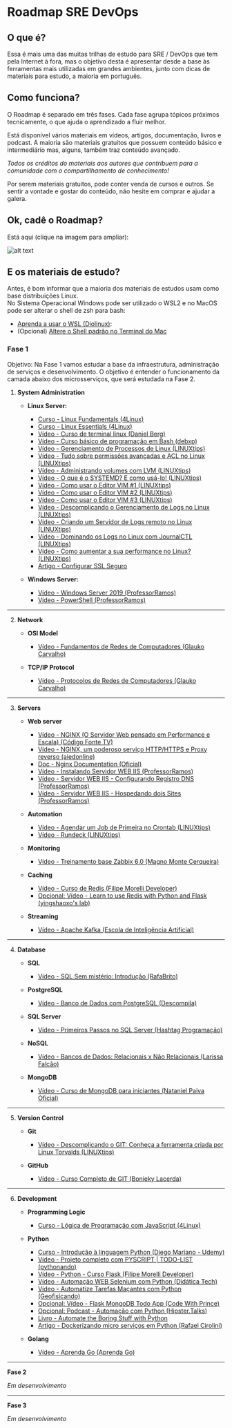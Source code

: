 
# **Roadmap SRE DevOps**

## **O que é?**

Essa é mais uma das muitas trilhas de estudo para SRE / DevOps que tem pela Internet à fora, mas o objetivo desta é apresentar desde a base às ferramentas mais utilizadas em grandes ambientes, junto com dicas de materiais para estudo, a maioria em português.

## **Como funciona?**

O Roadmap é separado em três fases. Cada fase agrupa tópicos próximos tecnicamente, o que ajuda o aprendizado a fluir melhor.

Está disponível vários materiais em vídeos, artigos, documentação, livros e podcast. A maioria são materiais gratuitos que possuem conteúdo básico e intermediário mas, alguns, também traz conteúdo avançado. 

*Todos os créditos do materiais aos autores que contribuem para a comunidade com o compartilhamento de conhecimento!*

Por serem materiais gratuitos, pode conter venda de cursos e outros. Se sentir a vontade e gostar do conteúdo, não hesite em comprar e ajudar a galera.

## **Ok, cadê o Roadmap?**

Está aqui (clique na imagem para ampliar):

![alt text](https://raw.githubusercontent.com/therenanlira/roadmap-sre-devops/main/roadmap-sre-devops.png)
  

## **E os materiais de estudo?**

Antes, é bom informar que a maioria dos materiais de estudos usam como base distribuições Linux.  
No Sistema Operacional Windows pode ser utilizado o WSL2 e no MacOS pode ser alterar o shell de zsh para bash:

-   [Aprenda a usar o WSL (Diolinux)](https://www.youtube.com/watch?v=o1_E4PBl30s):
-   (Opcional) [Altere o Shell padrão no Terminal do Mac](https://support.apple.com/pt-br/guide/terminal/trml113/mac)


### **Fase 1**
Objetivo: Na Fase 1 vamos estudar a base da infraestrutura, administração de serviços e desenvolvimento. O objetivo é entender o funcionamento da camada abaixo dos microsserviços, que será estudada na Fase 2.

1. **System Administration**

    - **Linux Server:**
        - [Curso - Linux Fundamentals (4Linux)](http://confluence.viavarejo.com.br/-%20https:/4linux.com.br/cursos/treinamento/linux-fundamentals/)
		- [Curso - Linux Essentials (4Linux)](https://4linux.com.br/cursos/treinamento/linux-essentials/)
		- [Vídeo - Curso de terminal linux (Daniel Berg)](https://youtu.be/VRR3V42EdSg)
		- [Vídeo - Curso básico de programação em Bash (debxp)](https://youtu.be/ZM--I3NJ2jY)
		- [Vídeo - Gerenciamento de Processos de Linux (LINUXtips)](https://youtu.be/-bEVlQv_O-8)
		- [Vídeo - Tudo sobre permissões avançadas e ACL no Linux (LINUXtips)](https://youtu.be/tT69ipXOzfc)
		- [Vídeo - Administrando volumes com LVM (LINUXtips)](https://youtu.be/Oxv2tHcraV8)
		- [Vídeo - O que é o SYSTEMD? E como usá-lo! (LINUXtips)](https://youtu.be/1uGqXhhberk)
		- [Vídeo - Como usar o Editor VIM #1 (LINUXtips)](https://youtu.be/XXRZ0acXHU0)
		- [Vídeo - Como usar o Editor VIM #2 (LINUXtips)](https://youtu.be/_qShvkx8jK0)
		- [Vídeo - Como usar o Editor VIM #3 (LINUXtips)](https://youtu.be/_hJkHTmedEk)
		- [Vídeo - Descomplicando o Gerenciamento de Logs no Linux (LINUXtips)](https://youtu.be/ujdEF-f2iEs)
		- [Vídeo - Criando um Servidor de Logs remoto no Linux (LINUXtips)](https://youtu.be/iK4l-gDCCBs)
		- [Vídeo - Dominando os Logs no Linux com JournalCTL (LINUXtips)](https://youtu.be/jT9yjpUYB-Y)
		- [Vídeo - Como aumentar a sua performance no Linux? (LINUXtips)](https://youtu.be/X0fRA_MSkx4)
		- [Artigo - Configurar SSL Seguro](https://tested-resistance-7fc.notion.site/SSH-secure-d254d355fa34465aa683e186bb31e845)  
    
    - **Windows Server:**
		- [Vídeo - Windows Server 2019 (ProfessorRamos)](https://youtube.com/playlist?list=PL35Zp8zig6smTjTNrP3bPUu6DHitjrxq_)
		- [Vídeo - PowerShell (ProfessorRamos)](https://youtube.com/playlist?list=PL35Zp8zig6slB_EaLbwKP57L9weBfICtS)  

---
2. **Network**

    - **OSI Model**
		- [Vídeo - Fundamentos de Redes de Computadores (Glauko Carvalho)](https://youtu.be/vqrvOz1zSgY)

    - **TCP/IP Protocol**
	    -  [Vídeo - Protocolos de Redes de Computadores (Glauko Carvalho)](https://youtu.be/kP1kktlbUTs)  
    
---
3. **Servers**

    - **Web server**
		- [Vídeo - NGINX (O Servidor Web pensado em Performance e Escala) (Código Fonte TV)](https://youtu.be/YXLI5Rbu_Ek)
        - [Vídeo - NGINX, um poderoso serviço HTTP/HTTPS e Proxy reverso (aiedonline)](https://youtu.be/JAFFkDKvZlo)
		- [Doc - Nginx Documentation (Oficial)](https://nginx.org/en/docs/)
		- [Vídeo - Instalando Servidor WEB IIS (ProfessorRamos)](https://youtu.be/SD4TXosi9LI)
		- [Vídeo - Servidor WEB IIS - Configurando Registro DNS (ProfessorRamos)](https://youtu.be/M8Hb5x72BPI)
		- [Vídeo - Servidor WEB IIS - Hospedando dois Sites (ProfessorRamos)](https://youtu.be/AhneVTu8yf4)  
    
	- **Automation**
		- [Vídeo - Agendar um Job de Primeira no Crontab (LINUXtips)](https://youtu.be/jVM8Y97dLik)
		- [Vídeo - Rundeck (LINUXtips)](https://youtu.be/kE3wxQSMaio)  
    
	- **Monitoring**
		- [Vídeo - Treinamento base Zabbix 6.0 (Magno Monte Cerqueira)](https://youtube.com/playlist?list=PLCFBm2AvdHoBn7lbiP6d8ef1l74hAjXvo)

	- **Caching**
		- [Vídeo - Curso de Redis (Filipe Morelli Developer)](https://youtube.com/playlist?list=PLWhiA_CuQkbA_nmwPvjxVUr4XucYUrYXi)
		- [Opcional: Vídeo - Learn to use Redis with Python and Flask (yingshaoxo's lab)](https://youtu.be/CC_7BlTUtGw)  
 
	 - **Streaming**
		- [Vídeo - Apache Kafka (Escola de Inteligência Artificial)](https://youtube.com/playlist?list=PLzWDDw1w8cTRsUM3cLMxImrQRv8jrOTP0)  

---
4.  **Database**

	- **SQL**
		- [Vídeo - SQL Sem mistério: Introdução (RafaBrito)](https://youtube.com/playlist?list=PL6D9EMPMNdExSDbnRfwNhdTq1C1UQryo3)

	- **PostgreSQL**
		- [Vídeo - Banco de Dados com PostgreSQL (Descompila)](https://youtube.com/playlist?list=PLWd_VnthxxLe660ABLFZH26CW3G-uQIv-)  

	- **SQL Server**
		- [Vídeo - Primeiros Passos no SQL Server (Hashtag Programação)](https://youtu.be/rwHv1DvyiCc)  

	- **NoSQL**
		- [Vídeo - Bancos de Dados: Relacionais x Não Relacionais (Larissa Falcão)](https://youtu.be/qVXIsdcHnmQ)  

	- **MongoDB**
		- [Vídeo - Curso de MongoDB para iniciantes (Nataniel Paiva Oficial)](https://youtube.com/playlist?list=PLxuFqIk29JL0DMM0Z-S9_XEHAexXvhYyb)

---
5.  **Version Control**

	- **Git**
		- [Vídeo - Descomplicando o GIT: Conheça a ferramenta criada por Linux Torvalds (LINUXtips)](https://youtu.be/_aj3hsEh9iw)  

	- **GitHub**
		- [Vídeo - Curso Completo de GIT (Bonieky Lacerda)](https://youtu.be/OuOb1_qADBQ)

---
6.  **Development**

	 - **Programming Logic**
		- [Curso - Lógica de Programação com JavaScript (4Linux)](https://4linux.com.br/cursos/treinamento/logica-programacao-gratuito/)  

	- **Python**
		- [Curso - Introdução à linguagem Python (Diego Mariano - Udemy)](https://www.udemy.com/course/intro_python/)
		- [Vídeo - Projeto completo com PYSCRIPT | TODO-LIST (pythonando)](https://youtu.be/_N0bxwb_CJo)
		- [Vídeo - Python - Curso Flask (Filipe Morelli Developer)](https://youtube.com/playlist?list=PLWhiA_CuQkbBhvPojHOPY81BmDt2eSfgI)
		- [Vídeo - Automação WEB Selenium com Python (Didática Tech)](https://youtube.com/playlist?list=PLyqOvdQmGdTS1NP14Bo7OADsfy9woYGIk)
		- [Vídeo - Automatize Tarefas Maçantes com Python (Geofisicando)](https://youtube.com/playlist?list=PLLCFxfe9wkl-5oz4YIOxMzbBGP1FaGm3T)
		- [Opcional: Vídeo - Flask MongoDB Todo App (Code With Prince)](https://youtube.com/playlist?list=PLU7aW4OZeUzwN0TsZLZUuzhc0f7OVVBcT)
		- [Opcional: Podcast - Automação com Python (Hipster.Talks)](https://youtu.be/s_b79fuuIY4)
		- [Livro - Automate the Boring Stuff with Python](https://automatetheboringstuff.com/)
		- [Artigo - Dockerizando micro serviços em Python (Rafael Cirolini)](https://cirolini.medium.com/dockerizando-microservi%C3%A7os-em-python-bcaedd6da3c4)  
    
	- **Golang**
		- [Vídeo - Aprenda Go (Aprenda Go)](https://youtube.com/playlist?list=PLCKpcjBB_VlBsxJ9IseNxFllf-UFEXOdg)


---
**Fase 2**

*Em desenvolvimento*


---
**Fase 3**

*Em desenvolvimento*
